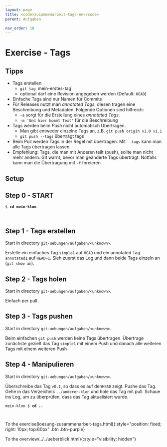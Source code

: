 ```yaml
---
layout: page
title: <code>zusammenarbeit-tags-en</code>
parent: Aufgaben

nav_order: 10
---
```

# Exercise - Tags


## Tipps

* Tags erstellen
  - `git tag `mein-erstes-tag`
  - optional darf eine Revision angegeben werden (Default: `HEAD`)
* Einfache Tags sind nur Namen für Commits
* Für Releases nutzt man *annotated Tags*, diesen tragen eine Beschreibung und Metadaten. 
  Folgende Optionen sind hilfreich:
  - `-a` sorgt für die Erstellung eines *annotated Tags*.
  - `-m 'Und hier kommt Text'` für die Beschreibung                    
* Tags werden beim *Push* nicht automatisch Übertragen.
   - Man gibt entweder einzelne Tags an, z.B. `git push origin v1.0 v1.1`
   - `git push --tags` überträgt tags
* Beim Pull werden Tags in der Regel mit übertragen. 
  Mit `--tags` kann man alle Tags übertragen lassen.
* Empfehlung: Tags, die man mit Anderen teilt (push),
  sollte man nicht mehr ändern.
  Git warnt, bevor man geänderte Tags überträgt.
  Notfalls kann man die Übertragung mit `-f` forcieren.
            
## Setup
                  

<h2>Step 0 - START <!-- UEB/Tags/0 --></h2>


<pre><code>$ <b>cd mein-klon</b><br><br><br></code></pre>


<h2>Step 1 - Tags erstellen <!-- UEB/Tags/1 --></h2>

Start in directory `git-uebungen/aufgaben/<unknown>`.

Erstelle ein einfaches Tag `simple1` auf `HEAD` und
ein annotated Tag `annotated1` auf `HEAD~1`.
Sieh zuerst das Log und dann beide Tags einzeln an (`git show an`).

<h2>Step 2 - Tags holen <!-- UEB/Tags/2 --></h2>

Start in directory `git-uebungen/aufgaben/<unknown>`.

Einfach per pull.

<h2>Step 3 - Tags pushen <!-- UEB/Tags/3 --></h2>

Start in directory `git-uebungen/aufgaben/<unknown>`.

Beim einfachen `git push` werden keine Tags übertragen.
Übertrage zunächste gezielt das Tag `simple1` mit einem Push
und danach alle weiteren Tags mit einem weiteren Push

<h2>Step 4 - Manipulieren <!-- UEB/Tags/4 --></h2>

Start in directory `git-uebungen/aufgaben/<unknown>`.

Überschreibe das Tag `v0.1`, so dass es auf den`HEAD` zeigt.
Pushe das Tag.
Gehe in das Verzeichnis `../anderer-klon` und hole das Tag mit pull.
Schaue ins Log, um zu überprüfen, dass das Tag aktualisiert wurde.


<pre><code>mein-klon $ <b>cd ..</b><br><br><br></code></pre>


To the exercise(loesung-zusammenarbeit-tags.html){:style="position: fixed; right: 10px; top:60px" .btn .btn-purple}

To the overview(../../ueberblick.html){:style="visibility: hidden"}

